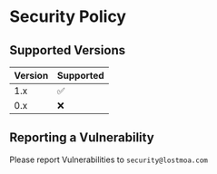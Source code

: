 # Security Policy

## Supported Versions


| Version | Supported          |
| ------- | ------------------ |
| 1.x    | :white_check_mark: |
| 0.x     | :x:                |

## Reporting a Vulnerability

Please report Vulnerabilities to `security@lostmoa.com`
